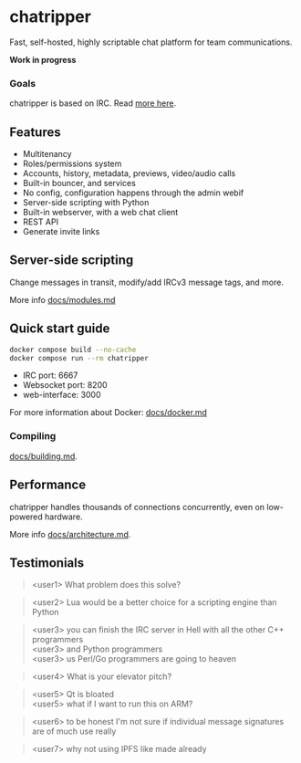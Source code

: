 # chatripper

Fast, self-hosted, highly scriptable chat platform for team communications.

**Work in progress**

### Goals

chatripper is based on IRC. Read [more here](docs/design.md).

## Features

* Multitenancy
* Roles/permissions system
* Accounts, history, metadata, previews, video/audio calls
* Built-in bouncer, and services
* No config, configuration happens through the admin webif
* Server-side scripting with Python
* Built-in webserver, with a web chat client
* REST API
* Generate invite links

## Server-side scripting

Change messages in transit, modify/add IRCv3 message tags, and more.

More info [docs/modules.md](docs/modules.md)

## Quick start guide

```bash
docker compose build --no-cache
docker compose run --rm chatripper
```

- IRC port: 6667
- Websocket port: 8200
- web-interface: 3000

For more information about Docker: [docs/docker.md](docs/docker.md)

### Compiling

[docs/building.md](docs/building.md).

## Performance

chatripper handles thousands of connections concurrently, even on low-powered hardware.

More info [docs/architecture.md](docs/architecture.md).

## Testimonials

> &lt;user1&gt; What problem does this solve? 

> &lt;user2&gt; Lua would be a better choice for a scripting engine than Python

> &lt;user3&gt; you can finish the IRC server in Hell with all the other C++ programmers  
> &lt;user3&gt; and Python programmers  
> &lt;user3&gt; us Perl/Go programmers are going to heaven

> &lt;user4&gt; What is your elevator pitch?
 
> &lt;user5&gt; Qt is bloated  
> &lt;user5&gt; what if I want to run this on ARM?

> &lt;user6&gt; to be honest I'm not sure if individual message signatures are of much use really

> &lt;user7&gt; why not using IPFS like made already